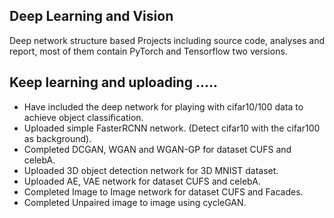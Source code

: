 Deep Learning and Vision
-------------
Deep network structure based Projects including source code, analyses and report, most of them contain PyTorch and Tensorflow two versions.    

Keep learning and uploading .....
--------------------------------
* Have included the deep network for playing with cifar10/100 data to achieve object classification.       
* Uploaded simple FasterRCNN network. (Detect cifar10 with the cifar100 as background).      
* Completed DCGAN, WGAN and WGAN-GP for dataset CUFS and celebA.
* Uploaded 3D object detection network for 3D MNIST dataset.
* Uploaded AE, VAE network for dataset CUFS and celebA.
* Completed Image to Image network for dataset CUFS and Facades.
* Completed Unpaired image to image using cycleGAN.
